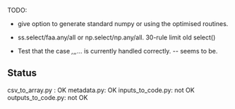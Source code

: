 TODO:

- give option to generate standard numpy or using the optimised routines.
- ss.select/faa.any/all   or np.select/np.any/all. 30-rule limit old select()

- Test that the case *,*,*,*... is currently handled correctly. 
-- seems to be.

Status
---

csv_to_array.py :   OK
metadata.py:        OK
inputs_to_code.py:  not OK
outputs_to_code.py: not OK
